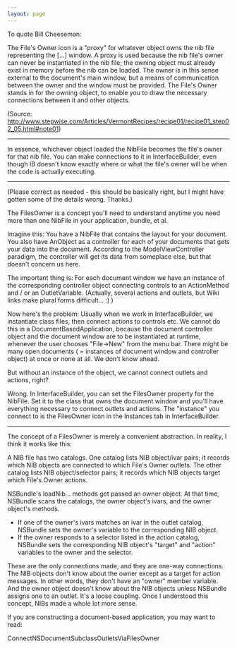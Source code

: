 ```yaml
---
layout: page
---
```




To quote Bill Cheeseman:

The File's Owner icon is a "proxy" for whatever object owns the nib file representing the [...] window. A proxy is used because the nib file's owner can never be instantiated in the nib file; the owning object must already exist in memory before the nib can be loaded. The owner is in this sense external to the document's main window, but a means of communication between the owner and the window must be provided. The File's Owner stands in for the owning object, to enable you to draw the necessary connections between it and other objects.

(Source: http://www.stepwise.com/Articles/VermontRecipes/recipe01/recipe01_step02_05.html#note01)

----

In essence, whichever object loaded the NibFile becomes the file's owner for that nib file.  You can make connections to it in InterfaceBuilder, even though IB doesn't know exactly where or what the file's owner will be when the code is actually executing. 

----

(Please correct as needed - this should be basically right, but I might have gotten some of the details wrong. Thanks.)

The FilesOwner is a concept you'll need to understand anytime you need more than one NibFile in your application, bundle, et al.

Imagine this: 
You have a NibFile that contains the layout for your document. You also have AnObject as a controller for each of your documents that gets your data into the document. According to the ModelViewController paradigm, the controller will get its data from someplace else, but that doesn't concern us here.

The important thing is: For each document window we have an instance of the corresponding controller object connecting controls to an ActionMethod and / or an OutletVariable. (Actually, several actions and outlets, but Wiki links make plural forms difficult... :) )

Now here's the problem: Usually when we work in InterfaceBuilder, we instantiate class files, then connect actions to controls etc. We cannot do this in a DocumentBasedApplication, because the document controller object and the document window are to be instantiated at runtime, whenever the user chooses "File->New" from the menu bar. There might be many open documents ( = instances of document window and controller object) at once or none at all. We don't know ahead.

But without an instance of the object, we cannot connect outlets and actions, right?

Wrong. In InterfaceBuilder, you can set the FilesOwner property for the NibFile. Set it to the class that owns the document window and you'll have everything necessary to connect outlets and actions. The "instance" you connect to is the FilesOwner icon in the Instances tab in InterfaceBuilder.

----

The concept of a FilesOwner is merely a convenient abstraction. In reality, I think it works like this:

A NIB file has two catalogs. One catalog lists NIB object/ivar pairs; it records which NIB objects are connected to which File's Owner outlets. The other catalog lists NIB object/selector pairs; it records which NIB objects target which File's Owner actions.

NSBundle's loadNib... methods get passed an owner object. At that time, NSBundle scans the catalogs, the owner object's ivars, and the owner object's methods.


* If one of the owner's ivars matches an ivar in the outlet catalog, NSBundle sets the owner's variable to the corresponding NIB object.
* If the owner responds to a selector listed in the action catalog, NSBundle sets the corresponding NIB object's "target" and "action" variables to the owner and the selector.


These are the only connections made, and they are one-way connections. The NIB objects don't know about the owner except as a target for action messages. In other words, they don't have an "owner" member variable. And the owner object doesn't know about the NIB objects unless NSBundle assigns one to an outlet. It's a loose coupling. Once I understood this concept, NIBs made a whole lot more sense.

If you are constructing a document-based application, you may want to read:

ConnectNSDocumentSubclassOutletsViaFilesOwner
